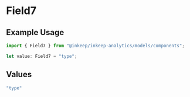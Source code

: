 # Field7

## Example Usage

```typescript
import { Field7 } from "@inkeep/inkeep-analytics/models/components";

let value: Field7 = "type";
```

## Values

```typescript
"type"
```